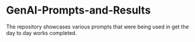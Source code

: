 # GenAI-Prompts-and-Results
The repository showcases various prompts that were being used in get the day to day works completed. 
